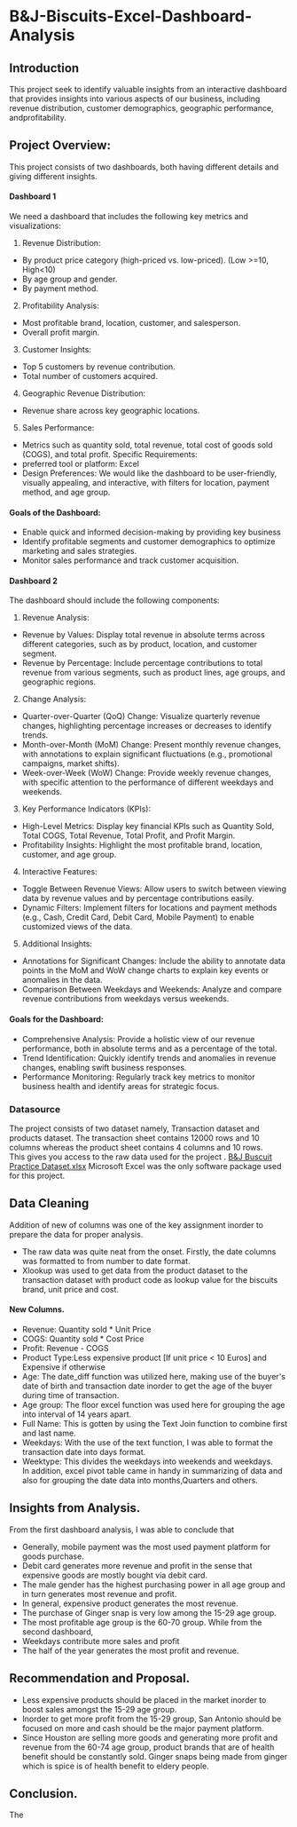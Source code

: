 # B&J-Biscuits-Excel-Dashboard-Analysis
## Introduction 
This project seek to identify valuable insights from an interactive dashboard that provides insights into various aspects of our business, including revenue distribution, customer demographics, geographic performance, andprofitability. 

## Project Overview:
This project consists of two dashboards, both having different details and giving different insights.
#### Dashboard 1
We need a dashboard that includes the following key metrics and 
visualizations:
1. Revenue Distribution:
 - By product price category (high-priced vs. low-priced). (Low >=10, 
High<10)
 - By age group and gender.
 - By payment method.
2. Profitability Analysis:
 - Most profitable brand, location, customer, and salesperson.
 - Overall profit margin.
3. Customer Insights:
 - Top 5 customers by revenue contribution.
 - Total number of customers acquired.
4. Geographic Revenue Distribution:
 - Revenue share across key geographic locations.
5. Sales Performance:
 - Metrics such as quantity sold, total revenue, total cost of goods sold 
(COGS), and total profit.
Specific Requirements:
- preferred tool or platform: Excel
- Design Preferences: We would like the dashboard to be user-friendly, 
visually appealing, and interactive, with filters for location, payment 
method, and age group.
#### Goals of the Dashboard:
- Enable quick and informed decision-making by providing key business
- Identify profitable segments and customer demographics to optimize 
marketing and sales strategies.
- Monitor sales performance and track customer acquisition.

#### Dashboard 2
The dashboard should include the following components:
1. Revenue Analysis:
 - Revenue by Values: Display total revenue in absolute terms across 
different categories, such as by product, location, and customer segment.
 - Revenue by Percentage: Include percentage contributions to total 
revenue from various segments, such as product lines, age groups, and 
geographic regions.
2. Change Analysis:
 - Quarter-over-Quarter (QoQ) Change: Visualize quarterly revenue 
changes, highlighting percentage increases or decreases to identify 
trends.
 - Month-over-Month (MoM) Change: Present monthly revenue changes, 
with annotations to explain significant fluctuations (e.g., promotional 
campaigns, market shifts).
 - Week-over-Week (WoW) Change: Provide weekly revenue changes, 
with specific attention to the performance of different weekdays and 
weekends.
3. Key Performance Indicators (KPIs):
 - High-Level Metrics: Display key financial KPIs such as Quantity Sold, 
Total COGS, Total Revenue, Total Profit, and Profit Margin.
 - Profitability Insights: Highlight the most profitable brand, location, 
customer, and age group.
4. Interactive Features:
 - Toggle Between Revenue Views: Allow users to switch between 
viewing data by revenue values and by percentage contributions easily.
 - Dynamic Filters: Implement filters for locations and payment methods 
(e.g., Cash, Credit Card, Debit Card, Mobile Payment) to enable 
customized views of the data.
5. Additional Insights:
 - Annotations for Significant Changes: Include the ability to annotate 
data points in the MoM and WoW change charts to explain key events 
or anomalies in the data.
 - Comparison Between Weekdays and Weekends: Analyze and 
compare revenue contributions from weekdays versus weekends.
#### Goals for the Dashboard:
- Comprehensive Analysis: Provide a holistic view of our revenue 
performance, both in absolute terms and as a percentage of the total.
- Trend Identification: Quickly identify trends and anomalies in revenue 
changes, enabling swift business responses.
- Performance Monitoring: Regularly track key metrics to monitor business 
health and identify areas for strategic focus.
### Datasource 
The project consists of two dataset namely, Transaction dataset and products dataset. The transaction sheet contains 12000 rows and 10 columns whereas the product sheet contains 4 columns and 10 rows. <br>
This gives you access to the raw data used for the project .  [B&J Buscuit Practice Dataset.xlsx](https://github.com/user-attachments/files/18069115/B.J.Buscuit.Practice.Dataset.xlsx)
Microsoft Excel was the only software package used for this project.
## Data Cleaning
Addition of new of columns was one of the key assignment inorder to prepare the data for proper analysis.
- The raw data was quite neat from the onset. Firstly, the date columns was formatted to from number to date format.
- Xlookup was used to get data from the product dataset to the transaction dataset with product code as lookup value for the biscuits brand, unit price and cost.
#### New Columns.
- Revenue: Quantity sold * Unit Price
- COGS: Quantity sold * Cost Price
- Profit: Revenue - COGS
- Product Type:Less expensive product [If unit price < 10 Euros] and Expensive if otherwise
- Age: The date_diff function was utilized here, making use of the buyer's date of birth and transaction date inorder to get the age of the buyer during time of transaction.
- Age group: The floor excel function was used here for grouping the age into interval of 14 years apart.
- Full Name: This is gotten by using the Text Join function to combine first and last name.
- Weekdays: With the use of the text function, I was able to format the transaction date into days format.
- Weektype: This divides the weekdays into weekends and weekdays. <br>
In addition, excel pivot table came in handy in summarizing of data and also for grouping the date data into months,Quarters and others.

## Insights from Analysis.
From the first dashboard analysis, I was able to conclude that
- Generally, mobile payment was the most used payment platform for goods purchase.
- Debit card generates more revenue and profit in the sense that expensive goods are mostly bought via debit card.
- The male gender has the highest purchasing power in all age group and in turn generates most revenue and profit.
- In general, expensive product generates the most revenue.
- The purchase of Ginger snap is very low among the 15-29 age group.
- The most profitable age group is the 60-70 group.
While from the second dashboard,
- Weekdays contribute more sales and profit
- The half of the year generates the most profit and revenue.

## Recommendation and Proposal.
- Less expensive products should be placed in the market inorder to boost sales amongst the 15-29 age group.
- Inorder to get more profit from the 15-29 group, San Antonio should be focused on more and cash should be the major payment platform.
- Since Houston are selling more goods and generating more profit and revenue from the 60-74 age group, product brands that are of health benefit should be 
  constantly sold. Ginger snaps being made from ginger which is spice is of health benefit to eldery people.

## Conclusion.
The 
  
  
